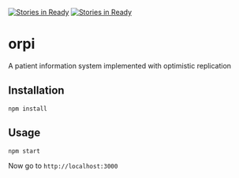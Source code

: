 [![Stories in Ready](https://badge.waffle.io/preview-code/frontend.png?label=ready&title=Ready)](https://waffle.io/preview-code/frontend)
[![Stories in Ready](https://badge.waffle.io/hotpi/frontend.png?label=ready&title=Ready)](https://waffle.io/hotpi/frontend)
# orpi
A patient information system implemented with optimistic replication

## Installation
```
npm install 
```

## Usage

```
npm start
```

Now go to `http://localhost:3000`